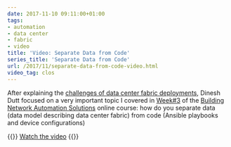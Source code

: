 ```yaml
---
date: 2017-11-10 09:11:00+01:00
tags:
- automation
- data center
- fabric
- video
title: 'Video: Separate Data from Code'
series_title: 'Separate Data from Code'
url: /2017/11/separate-data-from-code-video.html
video_tag: clos
---
```

After explaining the [challenges of data center fabric deployments](https://blog.ipspace.net/2017/08/challenges-of-data-center-fabric.html), Dinesh Dutt focused on a very important topic I covered in [Week#3](https://my.ipspace.net/bin/list?id=NetAutSol&module=3) of the [Building Network Automation Solutions](http://www.ipspace.net/Building_Network_Automation_Solutions) online course: how do you separate data (data model describing data center fabric) from code (Ansible playbooks and device configurations)

{{<jump>}}
[Watch the video](https://my.ipspace.net/bin/get/NetAutUC/3.21%20-%20Separate%20Data%20from%20Code.mp4)
{{</jump>}}

